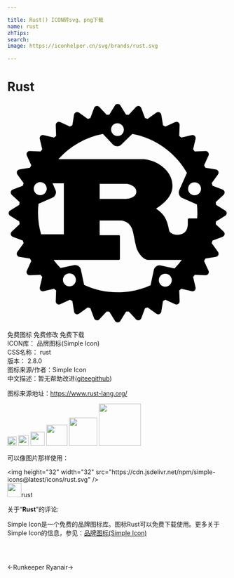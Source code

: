 ```yaml
---

title: Rust() ICON转svg、png下载
name: rust
zhTips: 
search: 
image: https://iconhelper.cn/svg/brands/rust.svg

---
```


# Rust  <small style="font-size: 60%;font-weight: 100"></small>

<div id="svg" class="svg-wrap">
<svg role="img" viewBox="0 0 24 24" xmlns="http://www.w3.org/2000/svg"><title>Rust icon</title><path d="M23.687 11.709l-.995-.616a13.559 13.559 0 0 0-.028-.29l.855-.797a.344.344 0 0 0-.114-.571l-1.093-.409a8.392 8.392 0 0 0-.086-.282l.682-.947a.342.342 0 0 0-.223-.538l-1.152-.187a9.243 9.243 0 0 0-.139-.259l.484-1.063c.05-.108.039-.234-.027-.332s-.178-.156-.297-.152l-1.17.041a6.662 6.662 0 0 0-.185-.224l.269-1.139a.343.343 0 0 0-.412-.412l-1.139.269a13.847 13.847 0 0 0-.225-.185l.041-1.17a.34.34 0 0 0-.484-.324l-1.063.485c-.086-.047-.172-.094-.259-.139l-.188-1.153a.344.344 0 0 0-.538-.223l-.948.682a8.383 8.383 0 0 0-.282-.085L14.562.596a.344.344 0 0 0-.571-.114l-.797.856a9.18 9.18 0 0 0-.29-.028l-.616-.995a.342.342 0 0 0-.582 0l-.616.995c-.097.008-.194.018-.29.028l-.798-.856a.342.342 0 0 0-.571.114l-.409 1.093c-.095.027-.188.056-.282.085l-.947-.682a.344.344 0 0 0-.538.223l-.188 1.153a9.243 9.243 0 0 0-.259.139l-1.063-.485a.342.342 0 0 0-.484.324l.041 1.17c-.076.06-.151.122-.225.185l-1.139-.269a.343.343 0 0 0-.412.412l.268 1.139c-.062.074-.124.149-.184.224l-1.17-.041a.342.342 0 0 0-.324.484l.485 1.063a9.055 9.055 0 0 0-.139.259l-1.152.187a.344.344 0 0 0-.223.538l.682.947c-.03.094-.058.187-.086.282L.59 9.435a.344.344 0 0 0-.114.571l.855.797a9.18 9.18 0 0 0-.028.29l-.995.616a.34.34 0 0 0 0 .582l.995.616c.008.097.018.194.028.29l-.855.798a.342.342 0 0 0 .114.571l1.093.409c.027.095.056.189.086.282l-.682.947a.341.341 0 0 0 .224.538l1.152.187c.045.087.091.173.139.259l-.485 1.063a.342.342 0 0 0 .324.484l1.169-.041c.061.076.122.151.185.225l-.268 1.14a.342.342 0 0 0 .412.411l1.139-.268c.074.063.149.124.225.184l-.041 1.17a.34.34 0 0 0 .484.323l1.063-.484c.086.048.172.094.259.139l.188 1.152a.344.344 0 0 0 .538.224l.947-.682c.094.03.187.059.282.086l.409 1.093a.341.341 0 0 0 .571.114l.798-.855c.096.011.193.02.29.029l.616.995a.343.343 0 0 0 .582 0l.616-.995c.097-.009.194-.018.29-.029l.797.855a.344.344 0 0 0 .571-.114l.409-1.093c.095-.027.189-.056.282-.086l.947.682a.341.341 0 0 0 .538-.224l.188-1.152c.087-.045.173-.092.259-.139l1.063.484a.343.343 0 0 0 .484-.323l-.041-1.17c.076-.06.151-.121.224-.184l1.139.268a.343.343 0 0 0 .412-.411l-.268-1.14c.062-.074.124-.149.184-.225l1.17.041a.34.34 0 0 0 .324-.484l-.484-1.063c.047-.086.094-.172.139-.259l1.152-.187a.344.344 0 0 0 .223-.538l-.682-.947.086-.282 1.093-.409a.342.342 0 0 0 .114-.571l-.855-.798c.01-.096.02-.193.028-.29l.995-.616a.34.34 0 0 0 0-.582zm-6.659 8.253a.705.705 0 0 1 .295-1.379.705.705 0 1 1-.296 1.379zm-.338-2.286a.641.641 0 0 0-.762.494l-.353 1.648c-1.09.495-2.3.77-3.575.77a8.63 8.63 0 0 1-3.65-.804l-.353-1.648a.64.64 0 0 0-.762-.493l-1.455.312a8.615 8.615 0 0 1-.752-.887h7.08c.08 0 .134-.014.134-.087v-2.505c0-.073-.053-.087-.134-.087h-2.071v-1.588h2.24c.204 0 1.093.058 1.377 1.194.089.349.284 1.486.418 1.85.133.408.675 1.223 1.253 1.223h3.528a.74.74 0 0 0 .128-.013 8.68 8.68 0 0 1-.802.941l-1.489-.32zm-9.793 2.252a.705.705 0 1 1-.296-1.379.705.705 0 0 1 .296 1.379zM4.211 9.036a.705.705 0 1 1-1.288.572.705.705 0 0 1 1.288-.572zm-.825 1.957l1.516-.674a.642.642 0 0 0 .326-.848l-.312-.706h1.228v5.534H3.667a8.668 8.668 0 0 1-.28-3.307zm6.652-.537V8.825h2.924c.151 0 1.066.175 1.066.859 0 .568-.702.772-1.279.772h-2.711zm10.626 1.468c0 .216-.008.431-.024.643h-.889c-.089 0-.125.058-.125.146v.408c0 .961-.542 1.17-1.017 1.223-.452.051-.953-.189-1.015-.466-.267-1.5-.711-1.821-1.413-2.374.871-.553 1.777-1.369 1.777-2.461 0-1.179-.809-1.922-1.36-2.287-.773-.51-1.629-.612-1.86-.612H5.545a8.658 8.658 0 0 1 4.847-2.736l1.084 1.137a.64.64 0 0 0 .907.021l1.212-1.16a8.668 8.668 0 0 1 5.931 4.224l-.83 1.875a.644.644 0 0 0 .326.848l1.598.71c.028.284.042.57.042.861zm-9.187-9.482a.703.703 0 1 1 .972 1.019.705.705 0 0 1-.972-1.019zm8.237 6.628c.157-.356.573-.516.928-.358a.705.705 0 1 1-.929.359z"/></svg>
</div>
<detail full-name='rust'></detail>

<div class="detail-page">
<p>
<span><span class="badge-success badge">免费图标</span> <span class="badge-success badge">免费修改</span>  <span class="badge-success badge">免费下载</span> </span>
<br/>
<span>
ICON库：
<span class="badge-secondary badge">品牌图标(Simple Icon)</span> 
</span>
<br/>
<span>
CSS名称：
<span class="badge-secondary badge">rust</span> 
</span>

<br/>
<span>
版本：
<span class="badge-secondary badge">2.8.0</span> 
</span>
<br/>
<span>图标来源/作者：<span class="badge-light badge">Simple Icon</span></span> 
<br/>
<span class="zh-detail">中文描述：暂无<span class="help-link"><span>帮助改进</span>(<a href="https://gitee.com/liuwave/icon-helper/edit/master/json/brands/rust.json" target="_blank" rel="noopener noreferrer">gitee</a><a href="https://github.com/liuwave/icon-helper/edit/master/json/brands/rust.json" target="_blank" rel="noopener noreferrer">github</a></span>)</span><br/>
</p>
</div><div class="description description alert alert-light"><p>图标来源地址：<a href="https://www.rust-lang.org/" target="_blank" rel="noopener noreferrer">https://www.rust-lang.org/</a></p></div>
<div class="alert alert-dark">
<img height="21" width="21" src="https://cdn.jsdelivr.net/npm/simple-icons@latest/icons/rust.svg" />
<img height="24" width="24" src="https://cdn.jsdelivr.net/npm/simple-icons@latest/icons/rust.svg" />
<img height="32" width="32" src="https://cdn.jsdelivr.net/npm/simple-icons@latest/icons/rust.svg" />
<img height="48" width="48" src="https://cdn.jsdelivr.net/npm/simple-icons@latest/icons/rust.svg" />
<img height="64" width="64" src="https://cdn.jsdelivr.net/npm/simple-icons@latest/icons/rust.svg" />
<img height="96" width="96" src="https://cdn.jsdelivr.net/npm/simple-icons@latest/icons/rust.svg" />

</div>
<div>
  <p>可以像图片那样使用：    
  </p>
  <div class="alert alert-primary" style="font-size: 14px">
    &lt;img height="32" width="32" src="https://cdn.jsdelivr.net/npm/simple-icons@latest/icons/rust.svg" /&gt;
    <copy-btn content='<img height="32" width="32" src="https://cdn.jsdelivr.net/npm/simple-icons@latest/icons/rust.svg" />'></copy-btn>
  </div>
  <div class="alert alert-secondary">
    <img height="32" width="32" src="https://cdn.jsdelivr.net/npm/simple-icons@latest/icons/rust.svg" />rust
    <copy-btn content="rust" btn-title="复制图标名称"></copy-btn>
  </div>
</div>
<div class="icon-detail__container">
<p>关于“<b>Rust</b>”的评论:</p>
</div>
<Vssue title="关于“Rust”的评论" />
<div><p>Simple Icon是一个免费的品牌图标库。图标Rust可以免费下载使用。更多关于  Simple Icon的信息，参见：<a target="_blank" href="https://iconhelper.cn/brands.html">品牌图标(Simple Icon)</a>
</p></div>


<div style="padding:2rem 0 " class="page-nav"><p class="inner"><span class="prev">←<router-link to="/icon/runkeeper.html">Runkeeper</router-link></span> <span class="next"><router-link to="/icon/ryanair.html">Ryanair</router-link>→</span></p></div>
